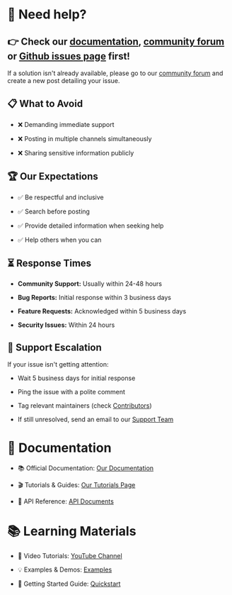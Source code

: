 # 💬 Need help?

## 👉 Check our [documentation][documentation], [community forum][community] or [Github issues page][issues] first!

If a solution isn't already available, please go to our [community forum][community]
and create a new post detailing your issue.

## 📋 What to Avoid

- ❌ Demanding immediate support

- ❌ Posting in multiple channels simultaneously

- ❌ Sharing sensitive information publicly

## 🏆 Our Expectations

- ✅ Be respectful and inclusive

- ✅ Search before posting

- ✅ Provide detailed information when seeking help

- ✅ Help others when you can

## ⏳ Response Times

- **Community Support:** Usually within 24-48 hours

- **Bug Reports:** Initial response within 3 business days

- **Feature Requests:** Acknowledged within 5 business days

- **Security Issues:** Within 24 hours

## 🔄 Support Escalation

If your issue isn't getting attention:

- Wait 5 business days for initial response

- Ping the issue with a polite comment

- Tag relevant maintainers (check [Contributors][contributors])

- If still unresolved, send an email to our [Support Team][support_email]

# 📝 Documentation

- 📚 Official Documentation: [Our Documentation][documentation]

- 🎬 Tutorials & Guides: [Our Tutorials Page][youtube]

- 📖 API Reference: [API Documents][api_documentation]

# 📚 Learning Materials

- 🎥 Video Tutorials: [YouTube Channel][youtube]

- 💡 Examples & Demos: [Examples][documentation]

- 🚀 Getting Started Guide: [Quickstart][documentation]

[documentation]: https://librewp.org/documentation
[community]: https://reddit.com/r/librewp
[issues]: /../../issues
[contributors]: /../../graphs/contributors
[support_email]: mailto:support@librewp.org
[youtube]: https://youtube.com/@librewp
[api_documentation]: https://librewp.org/documentation
